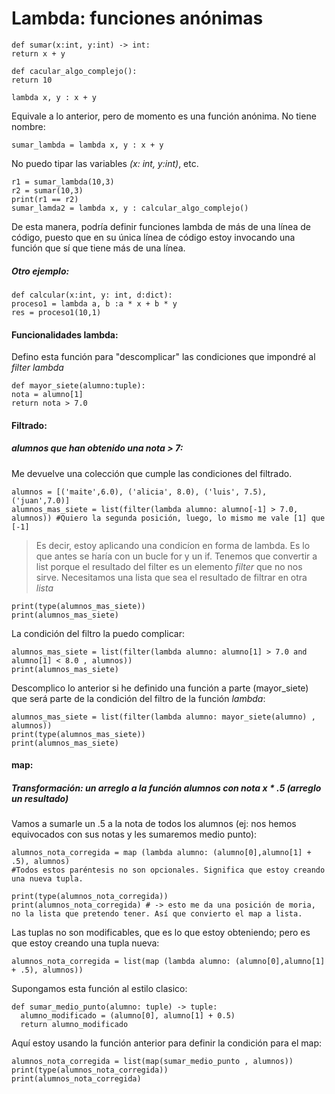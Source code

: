 # Lambda: funciones anónimas

```
def sumar(x:int, y:int) -> int:
return x + y
```
```
def cacular_algo_complejo():
return 10
```
```
lambda x, y : x + y
```
Equivale a lo anterior, pero de momento es una función anónima. No tiene nombre:
```
sumar_lambda = lambda x, y : x + y
```
No puedo tipar las variables *(x: int, y:int)*, etc.
```
r1 = sumar_lambda(10,3)
r2 = sumar(10,3)
print(r1 == r2)
sumar_lamda2 = lambda x, y : calcular_algo_complejo()
```

De esta manera, podría definir funciones lambda de más de una línea de código, puesto que en su única línea de código estoy invocando una función que sí que tiene más de una línea.

##### Otro ejemplo:

```
def calcular(x:int, y: int, d:dict):
proceso1 = lambda a, b :a * x + b * y
res = proceso1(10,1)
```

#### Funcionalidades lambda:

Defino esta función para "descomplicar" las condiciones que impondré al *filter lambda*

```
def mayor_siete(alumno:tuple):
nota = alumno[1]
return nota > 7.0
```

#### Filtrado:
##### alumnos que han obtenido una nota > 7:
Me devuelve una colección que cumple las condiciones del filtrado.

```
alumnos = [('maite',6.0), ('alicia', 8.0), ('luis', 7.5), ('juan',7.0)]
alumnos_mas_siete = list(filter(lambda alumno: alumno[-1] > 7.0, alumnos)) #Quiero la segunda posición, luego, lo mismo me vale [1] que [-1]
```

> Es decir, estoy aplicando una condicíon en forma de lambda. Es lo que antes se haría con un bucle for y un if.
> Tenemos que convertir a list porque el resultado del filter es un elemento *filter* que no nos sirve. Necesitamos una lista que sea el resultado de filtrar en otra *lista*

```
print(type(alumnos_mas_siete))
print(alumnos_mas_siete)
```

La condición del filtro la puedo complicar:

```
alumnos_mas_siete = list(filter(lambda alumno: alumno[1] > 7.0 and alumno[1] < 8.0 , alumnos))
print(alumnos_mas_siete)
```

Descomplico lo anterior si he definido una función a parte (mayor_siete) que será parte de la condición del filtro de la función *lambda*:

```
alumnos_mas_siete = list(filter(lambda alumno: mayor_siete(alumno) , alumnos))
print(type(alumnos_mas_siete))
print(alumnos_mas_siete)
```

#### map:
##### Transformación: un arreglo a la función alumnos con nota x * .5 (arreglo un resultado)

Vamos a sumarle un .5 a la nota de todos los alumnos (ej: nos hemos equivocados con sus notas y les sumaremos medio punto):

```
alumnos_nota_corregida = map (lambda alumno: (alumno[0],alumno[1] + .5), alumnos) 
#Todos estos paréntesis no son opcionales. Significa que estoy creando una nueva tupla.

```

```
print(type(alumnos_nota_corregida))
print(alumnos_nota_corregida) # -> esto me da una posición de moria, no la lista que pretendo tener. Así que convierto el map a lista.
```

Las tuplas no son modificables, que es lo que estoy obteniendo; pero es que estoy creando una tupla nueva:

```
alumnos_nota_corregida = list(map (lambda alumno: (alumno[0],alumno[1] + .5), alumnos))
```

Supongamos esta función al estilo clasico:

```
def sumar_medio_punto(alumno: tuple) -> tuple:
  alumno_modificado = (alumno[0], alumno[1] + 0.5)
  return alumno_modificado
```

Aquí estoy usando la función anterior para definir la condición para el map:

```
alumnos_nota_corregida = list(map(sumar_medio_punto , alumnos))
print(type(alumnos_nota_corregida))
print(alumnos_nota_corregida)

```
